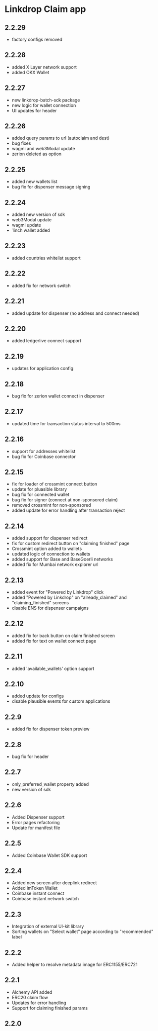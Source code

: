 # Linkdrop Claim app

## 2.2.29
- factory configs removed

## 2.2.28
- added X Layer network support
- added OKX Wallet

## 2.2.27
- new linkdrop-batch-sdk package
- new logic for wallet connection
- UI updates for header

## 2.2.26
- added query params to url (autoclaim and dest)
- bug fixes
- wagmi and web3Modal update
- zerion deleted as option

## 2.2.25
- added new wallets list
- bug fix for dispenser message signing

## 2.2.24
- added new version of sdk
- web3Modal update
- wagmi update
- 1inch wallet added

## 2.2.23
- added countries whitelist support

## 2.2.22
- added fix for network switch

## 2.2.21
- added update for dispenser (no address and connect needed)

## 2.2.20
- added ledgerlive connect support

## 2.2.19
- updates for application config

## 2.2.18
- bug fix for zerion wallet connect in dispenser

## 2.2.17
- updated time for transaction status interval to 500ms

## 2.2.16
- support for addresses whitelist
- bug fix for Coinbase connector

## 2.2.15
- fix for loader of crossmint connect button
- update for pluasible library
- bug fix for connected wallet
- bug fix for signer (connect at non-sponsored claim)
- removed crossmint for non-sponsored
- added update for error handling after transaction reject

## 2.2.14
- added support for dispenser redirect
- fix for custom redirect button on "claiming finished" page
- Crossmint option added to wallets
- updated logic of connection to wallets
- added support for Base and BaseGoerli networks
- added fix for Mumbai network explorer url

## 2.2.13
- added event for "Powered by Linkdrop" click
- added "Powered by Linkdrop" on "already_claimed" and "claiming_finished" screens
- disable ENS for dispenser campaigns

## 2.2.12
- added fix for back button on claim finished screen
- added fix for text on wallet connect page

## 2.2.11
- added 'available_wallets' option support

## 2.2.10
- added update for configs
- disable plausible events for custom applications

## 2.2.9
- added fix for dispenser token preview

## 2.2.8
- bug fix for header

## 2.2.7
- only_preferred_wallet property added
- new version of sdk

## 2.2.6
- Added Dispenser support
- Error pages refactoring
- Update for manifest file

## 2.2.5
- Added Coinbase Wallet SDK support

## 2.2.4
- Added new screen after deeplink redirect
- Added imToken Wallet
- Coinbase instant connect
- Coinbase instant network switch

## 2.2.3
- Integration of external UI-kit library
- Sorting wallets on "Select wallet" page according to "recommended" label

## 2.2.2
- Added helper to resolve metadata image for ERC1155/ERC721

## 2.2.1
- Alchemy API added
- ERC20 claim flow
- Updates for error handling
- Support for claiming finished params

## 2.2.0
